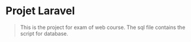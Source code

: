 ﻿# Projet Laravel
> This is the project for exam of web course. The sql file contains the script for database.
